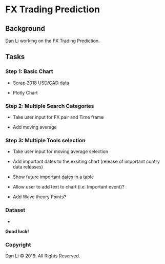 # FX Trading Prediction

## Background

Dan Li working on the FX Trading Prediction.

## Tasks

### Step 1: Basic Chart

* Scrap 2018 USD/CAD data

* Plotly Chart

### Step 2: Multiple Search Categories 

* Take user input for FX pair and Time frame

* Add moving average 

### Step 3: Multiple Tools selection 

* Take user input for moving average selection

* Add important dates to the exsiting chart (release of important contry data releases)  

* Show future important dates in a table  

* Allow user to add text to chart (i.e. Important event)?

* Add Wave theory Points?

### Dataset

* 


**Good luck!**


### Copyright

Dan Li © 2019. All Rights Reserved.

